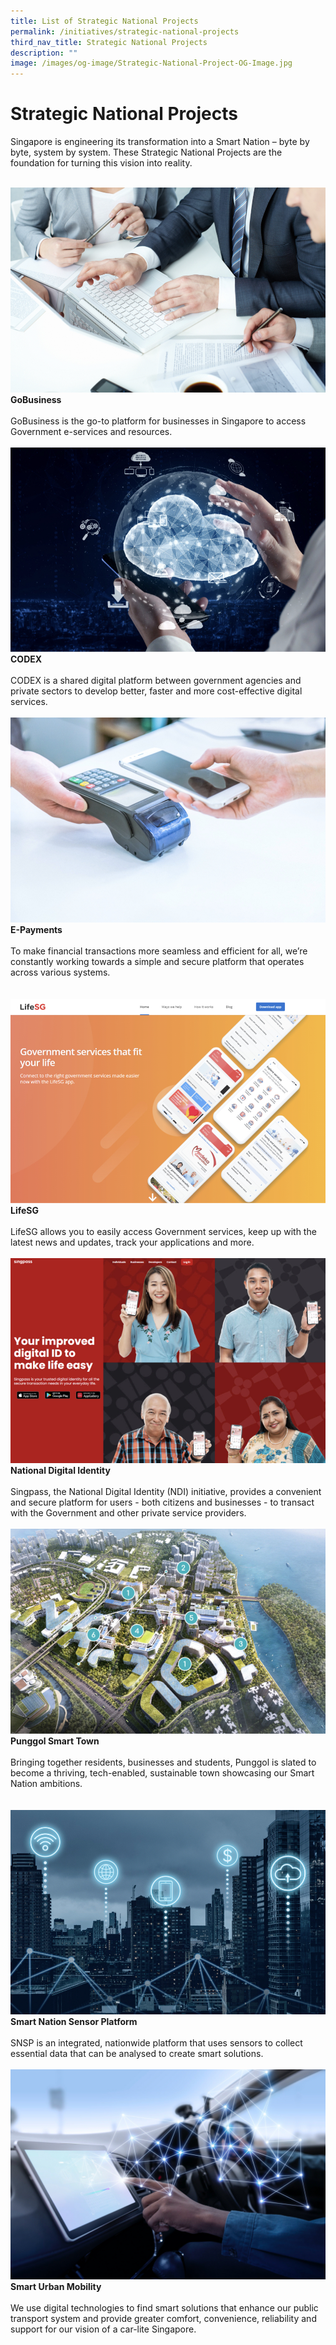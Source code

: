 ```yaml
---
title: List of Strategic National Projects
permalink: /initiatives/strategic-national-projects
third_nav_title: Strategic National Projects
description: ""
image: /images/og-image/Strategic-National-Project-OG-Image.jpg
---
```



# Strategic National Projects

Singapore is engineering its transformation into a Smart Nation – byte by byte, system by system. These Strategic National Projects are the foundation for turning this vision into reality.  


<br>
<div class="row">
<div class="col"> 
<a href="/initiatives/strategic-national-projects/gobusiness"><img src="/images/initiatives/business-grant-portal-overview.jpeg" alt="GoBusiness"></a><br>
		<div class="header"><b>GoBusiness</b></div><br>
		<div class="para">GoBusiness is the go-to platform for businesses in Singapore to access Government e-services and resources.
</div>
<br>

</div>
	<div class="col"> 
<a href="/initiatives/strategic-national-projects/codex"><img src="/images/initiatives/Codex-snp.jpeg" alt="CODEX"></a><br>
	<div class="header"><b>CODEX</b></div><br>
	<div class="para">CODEX is a shared digital platform between government agencies and private sectors to develop better, faster and more cost-effective digital services.
</div>
<br>

</div>
	<div class="col"> 
<a href="/initiatives/strategic-national-projects/e-payments"><img src="/images/initiatives/e-payments-snp.jpeg" alt="E-Payments"></a><br>
	<div class="header"><b>E-Payments</b></div><br>
	<div class="para">To make financial transactions more seamless and efficient for all, we’re constantly working towards a simple and secure platform that operates across various systems.
</div>
<br></div></div>


<br>
<div class="row">
<div class="col"> 
<a href="/initiatives/strategic-national-projects/lifesg"><img src="/images/initiatives/lifesg.jpeg" alt="LifeSG"></a><br>
		<div class="header"><b>LifeSG</b></div><br>
		<div class="para">LifeSG allows you to easily access Government services, keep up with the latest news and updates, track your applications and more.
</div>
<br>

</div>
	<div class="col"> 
<a href="/initiatives/strategic-national-projects/national-digital-identity"><img src="/images/initiatives/Singpass-website.jpeg" alt="National Digital Identity"></a><br>
	<div class="header"><b>National Digital Identity</b></div><br>
	<div class="para">Singpass, the National Digital Identity (NDI) initiative, provides a convenient and secure platform for users - both citizens and businesses - to transact with the Government and other private service providers.
</div>
<br>

</div>
	<div class="col"> 
<a href="/initiatives/strategic-national-projects/punggolst"><img src="/images/initiatives/pdd.jpeg" alt="Punggol Smart Town"></a><br>
	<div class="header"><b>Punggol Smart Town</b></div><br>
	<div class="para">Bringing together residents, businesses and students, Punggol is slated to become a thriving, tech-enabled, sustainable town showcasing our Smart Nation ambitions.
</div>
<br></div></div>

<br>
<div class="row">
<div class="col"> 
<a href="/initiatives/strategic-national-projects/smart-nation-sensor-platform"><img src="/images/initiatives/smart-nation-sensor-platform-snp.jpeg" alt="Smart Nation Sensor Platform"></a><br>
		<div class="header"><b>Smart Nation Sensor Platform</b></div><br>
		<div class="para">SNSP is an integrated, nationwide platform that uses sensors to collect essential data that can be analysed to create smart solutions.</div>
<br>

</div>
	<div class="col"> 
<a href="/initiatives/strategic-national-projects/smart-urban-mobility"><img src="/images/initiatives/smart-urban-mobility.jpg" alt="Smart Urban Mobility"></a><br>
	<div class="header"><b>Smart Urban Mobility</b></div><br>
	<div class="para">We use digital technologies to find smart solutions that enhance our public transport system and provide greater comfort, convenience, reliability and support for our vision of a car-lite Singapore.</div>
<br>

</div>
<div class="col">
</div>
<br></div>